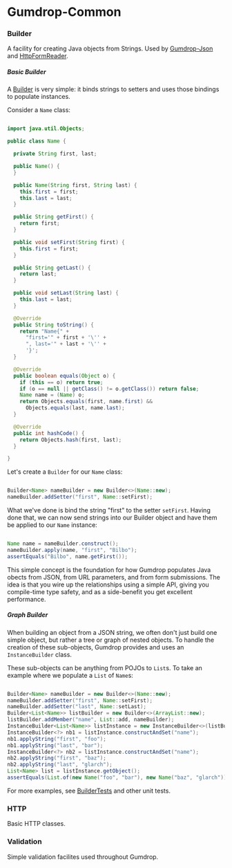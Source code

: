 # Gumdrop-Common

### Builder

A facility for creating Java objects from Strings. Used by [Gumdrop-Json](../gumdrop.json/) and
[HttpFormReader](../gumdrop.web/gumdrop/web/http/HttpFormReader.java).

##### Basic Builder

A [Builder](gumdrop/common/builder/Builder.java) is very simple: it binds strings to setters and uses those bindings
to populate instances.

Consider a `Name` class:

```java

import java.util.Objects;

public class Name {

  private String first, last;

  public Name() {
  }

  public Name(String first, String last) {
    this.first = first;
    this.last = last;
  }

  public String getFirst() {
    return first;
  }

  public void setFirst(String first) {
    this.first = first;
  }

  public String getLast() {
    return last;
  }

  public void setLast(String last) {
    this.last = last;
  }

  @Override
  public String toString() {
    return "Name{" +
      "first='" + first + '\'' +
      ", last='" + last + '\'' +
      '}';
  }

  @Override
  public boolean equals(Object o) {
    if (this == o) return true;
    if (o == null || getClass() != o.getClass()) return false;
    Name name = (Name) o;
    return Objects.equals(first, name.first) &&
      Objects.equals(last, name.last);
  }

  @Override
  public int hashCode() {
    return Objects.hash(first, last);
  }

}

```

Let's create a `Builder` for our `Name` class:

```java

Builder<Name> nameBuilder = new Builder<>(Name::new);
nameBuilder.addSetter("first", Name::setFirst);

```

What we've done is bind the string "first" to the setter `setFirst`. Having done that, we can now send strings into our
Builder object and have them be applied to our `Name` instance:

```java

Name name = nameBuilder.construct();
nameBuilder.apply(name, "first", "Bilbo");
assertEquals("Bilbo", name.getFirst());

```

This simple concept is the foundation for how Gumdrop populates Java obects from JSON, from URL parameters, and from
form submissions. The idea is that you wire up the relationships using a simple API, giving you compile-time type
safety, and as a side-benefit you get excellent performance.

##### Graph Builder

When building an object from a JSON string, we often don't just build one simple object, but rather a tree or graph of
nested objects. To handle the creation of these sub-objects, Gumdrop provides and uses an `InstanceBuilder` class.

These sub-objects can be anything from POJOs to `List`s. To take an example where we populate a `List` of `Name`s:

```java

Builder<Name> nameBuilder = new Builder<>(Name::new);
nameBuilder.addSetter("first", Name::setFirst);
nameBuilder.addSetter("last", Name::setLast);
Builder<List<Name>> listBuilder = new Builder<>(ArrayList::new);
listBuilder.addMember("name", List::add, nameBuilder);
InstanceBuilder<List<Name>> listInstance = new InstanceBuilder<>(listBuilder);
InstanceBuilder<?> nb1 = listInstance.constructAndSet("name");
nb1.applyString("first", "foo");
nb1.applyString("last", "bar");
InstanceBuilder<?> nb2 = listInstance.constructAndSet("name");
nb2.applyString("first", "baz");
nb2.applyString("last", "glarch");
List<Name> list = listInstance.getObject();
assertEquals(List.of(new Name("foo", "bar"), new Name("baz", "glarch")), list);

```

For more examples, see [BuilderTests](../gumdrop.test/gumdrop/test/common/BuilderTests.java) and other unit tests.

### HTTP

Basic HTTP classes.

### Validation

Simple validation facilites used throughout Gumdrop.
